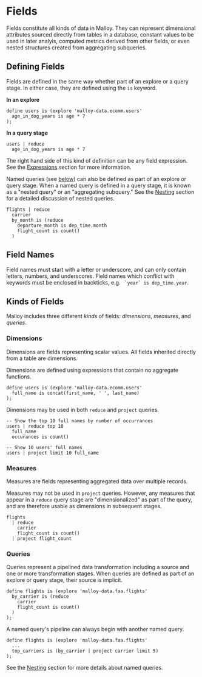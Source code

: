# Fields

Fields constitute all kinds of data in Malloy. They
can represent dimensional attributes sourced directly from
tables in a database, constant values to be used in later analyis, computed metrics derived from other fields, or even nested structures created from aggregating subqueries.

## Defining Fields

Fields are defined in the same way whether part of an
explore or a query stage. In either case, they are defined using the `is` keyword.

**In an explore**

```malloy
define users is (explore 'malloy-data.ecomm.users'
  age_in_dog_years is age * 7
);
```

**In a query stage**

```malloy
users | reduce
  age_in_dog_years is age * 7
```

The right hand side of this kind of definition can be any
field expression. See the [Expressions](expressions.md)
section for more information.

Named queries (see [below](#queries)) can also be defined as
part of an explore or query stage. When a named query is defined in a query stage, it is known as a "nested query" or an "aggregating
subquery." See the [Nesting](nesting.md) section for a
detailed discussion of nested queries.

```malloy
flights | reduce
  carrier
  by_month is (reduce
    departure_month is dep_time.month
    flight_count is count()
  )
```

## Field Names

Field names must start with a letter or underscore, and can only contain letters, numbers, and underscores. Field names which conflict with keywords must be enclosed in backticks, e.g. `` `year` is dep_time.year``.

## Kinds of Fields

Malloy includes three different _kinds_ of fields: _dimensions_, _measures_, and _queries_.

### Dimensions

Dimensions are fields representing scalar values. All fields
inherited directly from a table are dimensions.

Dimensions are defined using expressions that contain no
aggregate functions.

```malloy
define users is (explore 'malloy-data.ecomm.users'
  full_name is concat(first_name, ' ', last_name)
);
```

Dimensions may be used in both `reduce` and `project`
queries.

```malloy
-- Show the top 10 full names by number of occurrances
users | reduce top 10
  full_name
  occurances is count()

-- Show 10 users' full names
users | project limit 10 full_name
```

### Measures

Measures are fields representing aggregated data over
multiple records.

Measures may not be used in `project` queries. However, any measures that appear in a `reduce` query stage are "dimensionalized" as part of the query, and are therefore usable as dimensions in subsequent stages.

```malloy
flights
  | reduce
    carrier
    flight_count is count()
  | project flight_count
```

### Queries

Queries represent a pipelined data transformation including a source and one or more transformation stages. When queries are defined as part of an explore or query stage,
their source is implicit.

```malloy
define flights is (explore 'malloy-data.faa.flights'
  by_carrier is (reduce
    carrier
    flight_count is count()
  )
);
```

A named query's pipeline can always begin with another named query.

```malloy
define flights is (explore 'malloy-data.faa.flights'
  ...
  top_carriers is (by_carrier | project carrier limit 5)
);
```

<!-- TODO this does not seem to work in a query stage, but it does work in an explore or model -->

See the [Nesting](nesting.md) section for more details about named queries.